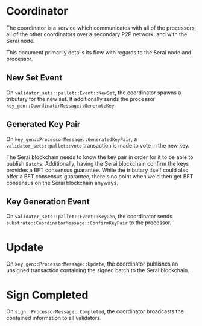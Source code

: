 # Coordinator

The coordinator is a service which communicates with all of the processors,
all of the other coordinators over a secondary P2P network, and with the Serai
node.

This document primarily details its flow with regards to the Serai node and
processor.

## New Set Event

On `validator_sets::pallet::Event::NewSet`, the coordinator spawns a tributary
for the new set. It additionally sends the processor
`key_gen::CoordinatorMessage::GenerateKey`.

## Generated Key Pair

On `key_gen::ProcessorMessage::GeneratedKeyPair`, a
`validator_sets::pallet::vote` transaction is made to vote in the new key.

The Serai blockchain needs to know the key pair in order for it to be able to
publish `Batch`s. Additionally, having the Serai blockchain confirm the keys
provides a BFT consensus guarantee. While the tributary itself could also offer
a BFT consensus guarantee, there's no point when we'd then get BFT consensus
on the Serai blockchain anyways.

## Key Generation Event

On `validator_sets::pallet::Event::KeyGen`, the coordinator sends
`substrate::CoordinatorMessage::ConfirmKeyPair` to the processor.

# Update

On `key_gen::ProcessorMessage::Update`, the coordinator publishes an unsigned
transaction containing the signed batch to the Serai blockchain.

# Sign Completed

On `sign::ProcessorMessage::Completed`, the coordinator broadcasts the
contained information to all validators.
